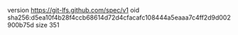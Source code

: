 version https://git-lfs.github.com/spec/v1
oid sha256:d5ea10f4b28f4ccb68614d72d4cfacafc108444a5eaaa7c4ff2d9d002900b75d
size 351
